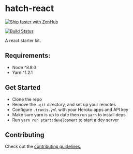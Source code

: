# hatch-react

[![Ship faster with ZenHub](https://raw.githubusercontent.com/ZenHubIO/support/master/zenhub-badge.png)](https://zenhub.com)

[![Build Status](https://travis-ci.com/axiomzen/hatch-react.svg?token=JLgpsrQURqM6hUjQoYCf&branch=master)](https://travis-ci.com/axiomzen/hatch-react)

A react starter kit.

## Requirements:

- Node ^8.8.0
- Yarn ^1.2.1

## Get Started

- Clone the repo
- Remove the `.git` directory, and set up your remotes
- Configure `.travis.yml` with your Heroku apps and API key
- Make sure yarn is up to date then run `yarn` to install deps
- Run `yarn run start:development` to start a dev server

## Contributing

Check out the [contributing guidelines.](CONTRIBUTING.md)
